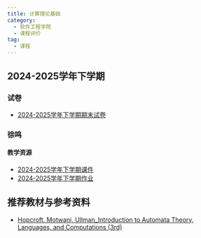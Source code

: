 ```yaml
---
title: 计算理论基础
category:
  - 软件工程学院
  - 课程评价
tag:
  - 课程
---
```


## 2024-2025学年下学期

### 试卷

- [2024-2025学年下学期期末试卷](./2024-2025学年下学期期末.md)

### 徐鸣

#### 教学资源

- [2024-2025学年下学期课件](https://drive.vanillaaaa.org/SharedCourses/软件工程学院/计算理论基础/2024-2025学年下学期/课件)
- [2024-2025学年下学期作业](https://drive.vanillaaaa.org/SharedCourses/软件工程学院/计算理论基础/2024-2025学年下学期/作业)

## 推荐教材与参考资料

- [Hopcroft, Motwani, Ullman_Introduction to Automata Theory, Languages, and Computations (3rd)](https://drive.vanillaaaa.org/d/SharedCourses/%E8%BD%AF%E4%BB%B6%E5%B7%A5%E7%A8%8B%E5%AD%A6%E9%99%A2/%E8%AE%A1%E7%AE%97%E7%90%86%E8%AE%BA%E5%9F%BA%E7%A1%80/Hopcroft%2C%20Motwani%2C%20Ullman_Introduction%20to%20Automata%20Theory%2C%20Languages%2C%20and%20Computations%20(3rd).pdf?sign=RLDrOgi0VxawUe9Wj_l_JLQhR7xQr7e7hkte6B-_NAc=:0)

